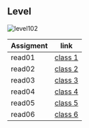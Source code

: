 

## Level  

![level102](https://upload.wikimedia.org/wikipedia/commons/thumb/4/43/DW102-PL.svg/1200px-DW102-PL.svg.png)


| Assigment        | link                            |
| -----------------| --------------------------------|
| read01           | [class 1](level-102/read01.md)  |
| read02           | [class 2](level-102/read02.md)  | 
| read03           | [class 3](level-102/read03.md)  |
| read04           | [class 4](level-102/read04.md)  |
| read05           | [class 5](level-102/read05.md)  |
| read06           | [class 6](level-102/read06.md)  |


